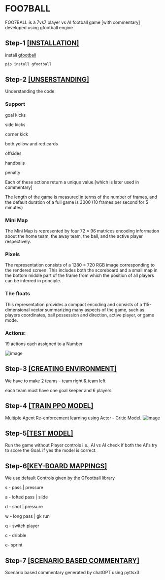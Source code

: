 # FOO7BALL

FOO7BALL is a 7vs7 player vs AI  football game [with commentary] developed using gfootball engine
## Step-1 [[INSTALLATION]](https://github.com/google-research/football)

install [gfootball](https://github.com/google-research/football)

```bash
pip install gfootball
```

## Step-2 [[UNSERSTANDING]](https://github.com/Watxsh1/7v7-Football-Game/blob/main/trypanrenmadam.py)
Understanding the code:

### Support
goal kicks

side kicks

corner kick

both yellow and red cards

offsides

handballs

penalty

Each of these actions return a unique value.[which is later used in commentary]

The length of the game is measured in terms of the
number of frames, and the default duration of a full game
is 3000 (10 frames per second for 5 minutes)

### Mini Map
The Mini Map is represented by four 72 × 96 matrices encoding information about the home
team, the away team, the ball, and the active player respectively.

### Pixels
The representation consists of a 1280 × 720 RGB
image corresponding to the rendered screen. This includes
both the scoreboard and a small map in the bottom middle
part of the frame from which the position of all players can
be inferred in principle.

### The floats 
This representation provides a compact encoding and consists of a 115-dimensional vector summarizing many aspects of the game, such as players coordinates,
ball possession and direction, active player, or game mode.

### Actions:
19 actions each assigned to a Number

![image](https://github.com/Watxsh1/7v7-Football-Game/assets/101169160/ad048831-6dfc-4ae0-af47-aeb31051a69c)


## Step-3 [[CREATING ENVIRONMENT]](https://github.com/Watxsh1/7v7-Football-Game/blob/main/7v7.py)
We have to make 2 teams - team right & team left

each team must have one goal keeper and 6 players

## Step-4 [[TRAIN PPO MODEL]](https://github.com/Watxsh1/7v7-Football-Game/blob/main/ppotraining7v7.py)

Multiple Agent Re-enforcement learning using Actor - Critic Model.
![image](https://github.com/Watxsh1/7v7-Football-Game/assets/101169160/89d8637a-633b-45bb-9605-82efab89ea39)


## Step-5[[TEST MODEL]](https://github.com/Watxsh1/7v7-Football-Game/blob/main/foo7ball.py)

Run the game without Player controls i.e., AI vs AI check if both the AI's try to score the Goal.
if yes the model is correct.

## Step-6[[KEY-BOARD MAPPINGS]](https://github.com/Watxsh1/7v7-Football-Game/blob/main/play_game.py)

We use default Controls given by the GFootball library

s - pass | pressure

a - lofted pass | slide

d - shot | pressure

w - long pass | gk run

q - switch player

c - dribble

e- sprint

## Step-7 [[SCENARIO BASED COMMENTARY]](https://github.com/Watxsh1/7v7-Football-Game/blob/main/commentary.py)

Scenario based commentary generated by chatGPT using pyttsx3

